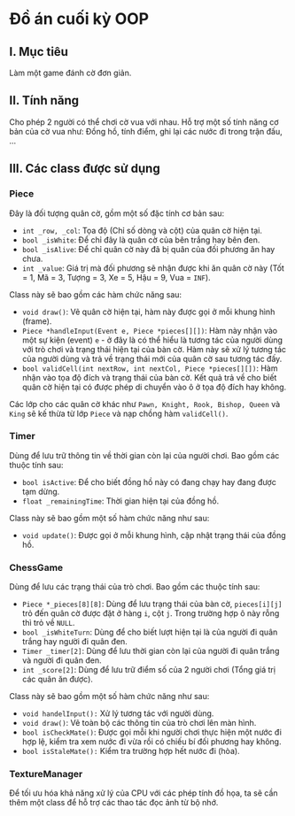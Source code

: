# Đồ án cuối kỳ OOP

## I. Mục tiêu

Làm một game đánh cờ đơn giản.

## II. Tính năng

Cho phép 2 người có thể chơi cờ vua với nhau. Hỗ trợ một số tính năng cơ bản của cờ vua như: Đồng hồ, tính điểm, ghi lại các nước đi trong trận đấu, ...

## III. Các class được sử dụng

### Piece

Đây là đối tượng quân cờ, gồm một số đặc tính cơ bản sau:

- `int _row, _col`: Tọa độ (Chỉ số dòng và cột) của quân cờ hiện tại.
- `bool _isWhite`: Để chỉ đây là quân cờ của bên trắng hay bên đen.
- `bool _isAlive`: Để chỉ quân cờ này đã bị quân của đối phương ăn hay chưa.
- `int _value`: Giá trị mà đối phương sẽ nhận được khi ăn quân cờ này (Tốt = 1, Mã = 3, Tượng = 3, Xe = 5, Hậu = 9, Vua = `INF`).

Class này sẽ bao gồm các hàm chức năng sau:

- `void draw()`: Vẽ quân cờ hiện tại, hàm này được gọi ở mỗi khung hình (frame).
- `Piece *handleInput(Event e, Piece *pieces[][])`: Hàm này nhận vào một sự kiện (event) `e` - ở đây là có thể hiểu là tương tác của người dùng với trò chơi và trạng thái hiện tại của bàn cờ. Hàm này sẽ xử lý tương tác của người dùng và trả về trạng thái mới của quân cờ sau tương tác đấy.
- `bool validCell(int nextRow, int nextCol, Piece *pieces[][])`: Hàm nhận vào tọa độ đích và trạng thái của bàn cờ. Kết quả trả về cho biết quân cờ hiện tại có được phép di chuyển vào ô ở tọa độ đích hay không.

Các lớp cho các quân cờ khác như `Pawn, Knight, Rook, Bishop, Queen` và `King` sẽ kế thừa từ lớp `Piece` và nạp chồng hàm `validCell()`.

### Timer

Dùng để lưu trữ thông tin về thời gian còn lại của người chơi. Bao gồm các thuộc tính sau:

- `bool isActive`: Để cho biết đồng hồ này có đang chạy hay đang được tạm dừng.
- `float _remainingTime`: Thời gian hiện tại của đồng hồ.

Class này sẽ bao gồm một số hàm chức năng như sau:

- `void update()`: Được gọi ở mỗi khung hình, cập nhật trạng thái của đồng hồ.

### ChessGame

Dùng để lưu các trạng thái của trò chơi. Bao gồm các thuộc tính sau:

- `Piece *_pieces[8][8]`: Dùng để lưu trạng thái của bàn cờ, `pieces[i][j]` trỏ đến quân cờ được đặt ở hàng `i`, cột `j`. Trong trường hợp ô này rỗng thì trỏ về `NULL`.
- `bool _isWhiteTurn`: Dùng để cho biết lượt hiện tại là của người đi quân trắng hay người đi quân đen.
- `Timer _timer[2]`: Dùng để lưu thời gian còn lại của người đi quân trắng và người đi quân đen.
- `int _score[2]`: Dùng để lưu trữ điểm số của 2 người chơi (Tổng giá trị các quân ăn được).

Class này sẽ bao gồm một số hàm chức năng như sau:

- `void handelInput():` Xử lý tương tác với người dùng.
- `void draw()`: Vẽ toàn bộ các thông tin của trò chơi lên màn hình.
- `bool isCheckMate()`: Được gọi mỗi khi người chơi thực hiện một nước đi hợp lệ, kiểm tra xem nước đi vừa rồi có chiếu bí đối phương hay không.
- `bool isStaleMate():` Kiểm tra trường hợp hết nước đi (hòa).

### TextureManager

Để tối ưu hóa khả năng xử lý của CPU với các phép tính đồ họa, ta sẽ cần thêm một class để hỗ trợ các thao tác đọc ảnh từ bộ nhớ.
